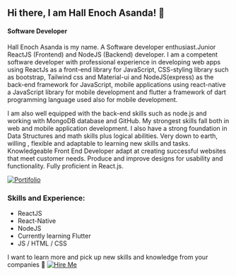 ## Hi there, I am Hall Enoch Asanda! 👋
#### Software Developer

Hall Enoch Asanda is my name. A Software developer enthusiast.Junior ReactJS (Frontend) and NodeJS (Backend) developer. I am a competent software developer with professional experience in developing web apps using ReactJs as a front-end library for JavaScript, CSS-styling library such as bootstrap, Tailwind css and Material-ui and NodeJS(express) as the back-end framework for JavaScript, mobile applications using react-native a JavaScript library for mobile development and flutter a framework of dart programming language used also for mobile development.


I am also well equipped with the back-end skills such as node.js and working with MongoDB database and GitHub. My strongest skills fall both in web and mobile application development. I also have a strong foundation in Data Structures and math skills plus logical abilities. Very down to earth, willing , flexible and adaptable to learning new skills and tasks. Knowledgeable Front End Developer adapt at creating successful websites that meet customer needs. Produce and improve designs for usability and functionality. Fully proficient in React.js.



[![Portifolio](https://img.shields.io/badge/Buy%20Me%20A%20Coffee-%20-orange)](portifolio)

### Skills and Experience:
* ReactJS  
* React-Native 
* NodeJS 
* Currently learning Flutter
* JS / HTML / CSS


I want to learn more and pick up new skills and knowledge from your companies :pleading_face:
[![Hire Me](https://img.shields.io/badge/Hire%20Me-%20-blue)](mailto:hallenochasanda@gmail.com)
